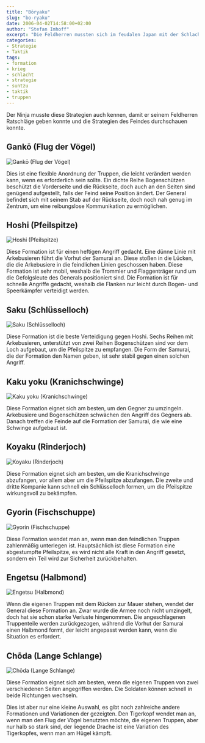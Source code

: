 ```yaml
---
title: "Bōryaku"
slug: "bo-ryaku"
date: 2006-04-02T14:58:00+02:00
author: "Stefan Imhoff"
excerpt: "Die Feldherren mussten sich im feudalen Japan mit der Schlachtstrategie und Schlachtformationen auskennen. Dazu gehörten auch Befehle, Trommel- und Flaggensignale. Außerdem kannte sich jeder Feldherr bestens mit den Lehren von Sun Tzu aus."
categories:
- Strategie
- Taktik
tags:
- formation
- krieg
- schlacht
- strategie
- suntzu
- taktik
- truppen
---
```


Der Ninja musste diese Strategien auch kennen, damit er seinem Feldherren Ratschläge geben konnte und die Strategien des Feindes durchschauen konnte.

## Gankō (Flug der Vögel)

![Gankō (Flug der Vögel)](/assets/images/artikel/formationen-ganko.svg)

Dies ist eine flexible Anordnung der Truppen, die leicht verändert werden kann, wenn es erforderlich sein sollte. Ein dichte Reihe Bogenschützen beschützt die Vorderseite und die Rückseite, doch auch an den Seiten sind genügend aufgestellt, falls der Feind seine Position ändert. Der General befindet sich mit seinem Stab auf der Rückseite, doch noch nah genug im Zentrum, um eine reibungslose Kommunikation zu ermöglichen.


## Hoshi (Pfeilspitze)

![Hoshi (Pfeilspitze)](/assets/images/artikel/formationen-hoshi.svg)

Diese Formation ist für einen heftigen Angriff gedacht. Eine dünne Linie mit Arkebusieren führt die Vorhut der Samurai an. Diese stoßen in die Lücken, die die Arkebusiere in die feindlichen Linien geschossen haben. Diese Formation ist sehr mobil, weshalb die Trommler und Flaggenträger rund um die Gefolgsleute des Generals positioniert sind. Die Formation ist für schnelle Angriffe gedacht, weshalb die Flanken nur leicht durch Bogen- und Speerkämpfer verteidigt werden.


## Saku (Schlüsselloch)

![Saku (Schlüsselloch)](/assets/images/artikel/formationen-saku.svg)

Diese Formation ist die beste Verteidigung gegen Hoshi. Sechs Reihen mit Arkebusieren, unterstützt von zwei Reihen Bogenschützen sind vor dem Loch aufgebaut, um die Pfeilspitze zu empfangen. Die Form der Samurai, die der Formation den Namen geben, ist sehr stabil gegen einen solchen Angriff.


## Kaku yoku (Kranichschwinge)

![Kaku yoku (Kranichschwinge)](/assets/images/artikel/formationen-kakuyoku.svg)

Diese Formation eignet sich am besten, um den Gegner zu umzingeln. Arkebusiere und Bogenschützen schwächen den Angriff des Gegners ab. Danach treffen die Feinde auf die Formation der Samurai, die wie eine Schwinge aufgebaut ist.


## Koyaku (Rinderjoch)

![Koyaku (Rinderjoch)](/assets/images/artikel/formationen-koyaku.svg)

Diese Formation eignet sich am besten, um die Kranichschwinge abzufangen, vor allem aber um die Pfeilspitze abzufangen. Die zweite und dritte Kompanie kann schnell ein Schlüsselloch formen, um die Pfeilspitze wirkungsvoll zu bekämpfen.


## Gyorin (Fischschuppe)

![Gyorin (Fischschuppe)](/assets/images/artikel/formationen-gyorin.svg)

Diese Formation wendet man an, wenn man den feindlichen Truppen zahlenmäßig unterlegen ist. Hauptsächlich ist diese Formation eine abgestumpfte Pfeilspitze, es wird nicht alle Kraft in den Angriff gesetzt, sondern ein Teil wird zur Sicherheit zurückbehalten.


## Engetsu (Halbmond)

![Engetsu (Halbmond)](/assets/images/artikel/formationen-engetsu.svg)

Wenn die eigenen Truppen mit dem Rücken zur Mauer stehen, wendet der General diese Formation an. Zwar wurde die Armee noch nicht umzingelt, doch hat sie schon starke Verluste hingenommen. Die angeschlagenen Truppenteile werden zurückgezogen, während die Vorhut der Samurai einen Halbmond formt, der leicht angepasst werden kann, wenn die Situation es erfordert.


## Chōda (Lange Schlange)

![Chōda (Lange Schlange)](/assets/images/artikel/formationen-choda.svg)

Diese Formation eignet sich am besten, wenn die eigenen Truppen von zwei verschiedenen Seiten angegriffen werden. Die Soldaten können schnell in beide Richtungen wechseln.

Dies ist aber nur eine kleine Auswahl, es gibt noch zahlreiche andere Formationen und Variationen der gezeigten. Den Tigerkopf wendet man an, wenn man den Flug der Vögel benutzten möchte, die eigenen Truppen, aber nur halb so stark sind, der liegende Drache ist eine Variation des Tigerkopfes, wenn man am Hügel kämpft.
